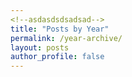 ```yaml
---
<!--asdasdsdsadsad-->
title: "Posts by Year"
permalink: /year-archive/
layout: posts
author_profile: false 
---
```

